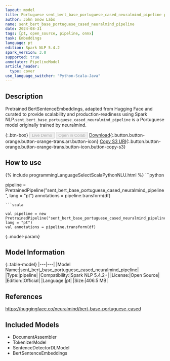 ```yaml
---
layout: model
title: Portuguese sent_bert_base_portuguese_cased_neuralmind_pipeline pipeline BertSentenceEmbeddings from neuralmind
author: John Snow Labs
name: sent_bert_base_portuguese_cased_neuralmind_pipeline
date: 2024-08-31
tags: [pt, open_source, pipeline, onnx]
task: Embeddings
language: pt
edition: Spark NLP 5.4.2
spark_version: 3.0
supported: true
annotator: PipelineModel
article_header:
  type: cover
use_language_switcher: "Python-Scala-Java"
---
```


## Description

Pretrained BertSentenceEmbeddings, adapted from Hugging Face and curated to provide scalability and production-readiness using Spark NLP.`sent_bert_base_portuguese_cased_neuralmind_pipeline` is a Portuguese model originally trained by neuralmind.

{:.btn-box}
<button class="button button-orange" disabled>Live Demo</button>
<button class="button button-orange" disabled>Open in Colab</button>
[Download](https://s3.amazonaws.com/auxdata.johnsnowlabs.com/public/models/sent_bert_base_portuguese_cased_neuralmind_pipeline_pt_5.4.2_3.0_1725121286260.zip){:.button.button-orange.button-orange-trans.arr.button-icon}
[Copy S3 URI](s3://auxdata.johnsnowlabs.com/public/models/sent_bert_base_portuguese_cased_neuralmind_pipeline_pt_5.4.2_3.0_1725121286260.zip){:.button.button-orange.button-orange-trans.button-icon.button-copy-s3}

## How to use



<div class="tabs-box" markdown="1">
{% include programmingLanguageSelectScalaPythonNLU.html %}
```python

pipeline = PretrainedPipeline("sent_bert_base_portuguese_cased_neuralmind_pipeline", lang = "pt")
annotations =  pipeline.transform(df)   

```
```scala

val pipeline = new PretrainedPipeline("sent_bert_base_portuguese_cased_neuralmind_pipeline", lang = "pt")
val annotations = pipeline.transform(df)

```
</div>

{:.model-param}
## Model Information

{:.table-model}
|---|---|
|Model Name:|sent_bert_base_portuguese_cased_neuralmind_pipeline|
|Type:|pipeline|
|Compatibility:|Spark NLP 5.4.2+|
|License:|Open Source|
|Edition:|Official|
|Language:|pt|
|Size:|406.5 MB|

## References

https://huggingface.co/neuralmind/bert-base-portuguese-cased

## Included Models

- DocumentAssembler
- TokenizerModel
- SentenceDetectorDLModel
- BertSentenceEmbeddings